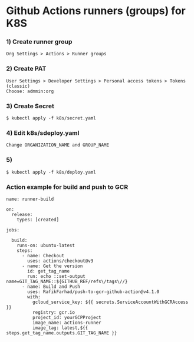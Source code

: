 # Github Actions runners (groups) for K8S

### 1) Create runner group
```
Org Settings > Actions > Runner groups
```

### 2) Create PAT
```
User Settings > Developer Settings > Personal access tokens > Tokens (classic)
Choose: admmin:org
```

### 3) Create Secret
```
$ kubectl apply -f k8s/secret.yaml
```

### 4) Edit k8s/sdeploy.yaml
```
Change ORGANIZATION_NAME and GROUP_NAME
```

### 5)
```
$ kubectl apply -f k8s/deploy.yaml
```

### Action example for build and push to GCR
```
name: runner-build

on: 
  release:
    types: [created]

jobs:

  build:
    runs-on: ubuntu-latest
    steps:
      - name: Checkout
        uses: actions/checkout@v3
      - name: Get the version
        id: get_tag_name
        run: echo ::set-output name=GIT_TAG_NAME::${GITHUB_REF/refs\/tags\//}        
      - name: Build and Push
        uses: RafikFarhad/push-to-gcr-github-action@v4.1.0
        with:
          gcloud_service_key: ${{ secrets.ServiceAccountWithGCRAccess }}
          registry: gcr.io
          project_id: yourGCPProject
          image_name: actions-runner
          image_tag: latest,${{ steps.get_tag_name.outputs.GIT_TAG_NAME }}
```
